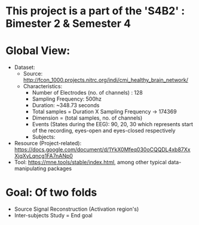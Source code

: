 # This project is a part of the 'S4B2' : Bimester 2 & Semester 4

# Global View:
  * Dataset: 
    * Source: http://fcon_1000.projects.nitrc.org/indi/cmi_healthy_brain_network/
    * Characteristics: 
        * Number of Electrodes (no. of channels) : 128
        * Sampling Frequency: 500hz
        * Duration: ~348.73 seconds
        * Total samples = Duration X Sampling Frequency -> 174369
        * Dimension = (total samples, no. of channels)
        * Events (States during the EEG): 90, 20, 30 which represents start of the recording, eyes-open and eyes-closed respectively
        * Subjects: 
  * Resource (Project-related): https://docs.google.com/document/d/1YkX0Mfeq030oCQQDL4xb87XxXjqXyLqncg1FA7nANp0
  * Tool: https://mne.tools/stable/index.html, among other typical data-manipulating packages
  
  
# Goal: Of two folds
  * Source Signal Reconstruction (Activation region's)
  * Inter-subjects Study = End goal
  
  

